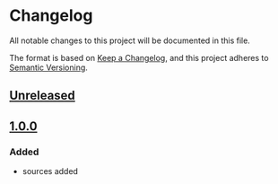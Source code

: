 # Changelog
All notable changes to this project will be documented in this file.

The format is based on [Keep a Changelog](https://keepachangelog.com/en/1.0.0/),
and this project adheres to [Semantic Versioning](https://semver.org/spec/v2.0.0.html).


## [Unreleased]

## [1.0.0]
### Added
- sources added



[Unreleased]: https://github.com/siggouroglou/swarmpit_client-/compare/1.0.0...develop

[1.0.0]: https://github.com/siggouroglou/swarmpit_client-/compare/0.0.0...1.0.0
